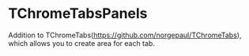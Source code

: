 # TChromeTabsPanels
Addition to TChromeTabs(https://github.com/norgepaul/TChromeTabs), which allows you to create area for each tab.
